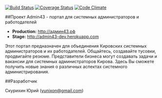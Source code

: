 [![Build Status](https://api.travis-ci.org/yunixon/admin43.svg)](https://api.travis-ci.org/yunixon/admin43)
[![Coverage Status](https://img.shields.io/coveralls/yunixon/admin43.svg)](https://coveralls.io/r/yunixon/admin43?branch=dev)
[![Code Climate](https://codeclimate.com/github/yunixon/admin43/badges/gpa.svg)](https://codeclimate.com/github/yunixon/admin43)

##Проект Admin43 - портал для системных администраторов и работодателей

- **Production:** http://админ43.рф
- **Stage:** http://admin43-dev.herokuapp.com

Этот портал предназначен для объединения Кировских системных администраторов и их работодателей. Общайтесь, создавайте тусовки, продвигайте резюме. Представители бизнеса могут создавать задачи и вакансии для системных администраторов Кирова. Здесь Вы сможете получить новые знания о различных аспектах системного администрирования.

##Разработчик

Скурихин Юрий (yunixon@gmail.com)